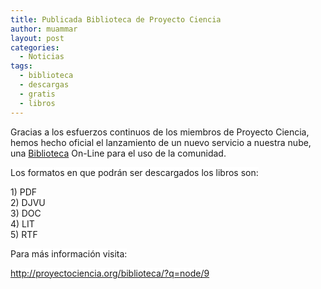 ```yaml
---
title: Publicada Biblioteca de Proyecto Ciencia
author: muammar
layout: post
categories:
  - Noticias
tags:
  - biblioteca
  - descargas
  - gratis
  - libros
---
```

Gracias a los esfuerzos continuos de los miembros de Proyecto Ciencia, hemos hecho oficial el lanzamiento de un nuevo servicio a nuestra nube, una [Biblioteca][1] On-Line para el uso de la comunidad.

<span style="background-color: #ffffff;">Los formatos en que podrán ser descargados los libros son: </span>

<span style="background-color: #ffffff;"> 1) PDF<br /> 2) DJVU<br /> 3) DOC<br /> 4) LIT<br /> 5) RTF</span>

<span style="background-color: #ffffff;"> Para más información visita:</span>

<span style="background-color: #ffffff;"><a href="http://proyectociencia.org/biblioteca/?q=node/9">http://proyectociencia.org/biblioteca/?q=node/9</a></span>

 [1]: http://www.proyectociencia.org/biblioteca
